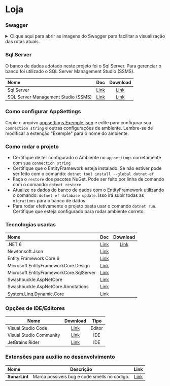 # Loja

### Swagger

<details>
<summary>Clique aqui para abrir as imagens do Swagger para facilitar a visualização das rotas atuais.</summary>

![img_2.png](swagger_imgs/img_2.png)
![img_6.png](swagger_imgs/img_6.png)
![img_4.png](swagger_imgs/img_4.png)
![img_1.png](swagger_imgs/img_1.png)
![img_5.png](swagger_imgs/img_5.png)

</details>

### Sql Server

O banco de dados adotado neste projeto foi o Sql Server. Para gerenciar o banco foi utilizado o SQL Server Management
Studio (SSMS).

| Nome                                |                                                    Doc                                                     |                                                      Download                                                       |
|:------------------------------------|:----------------------------------------------------------------------------------------------------------:|:-------------------------------------------------------------------------------------------------------------------:|
| Sql Server                          |              [Link](https://learn.microsoft.com/en-us/sql/sql-server/?view=sql-server-ver16)               |                       [Link](https://www.microsoft.com/pt-br/sql-server/sql-server-downloads)                       |
| SQL Server Management Studio (SSMS) | [Link](https://learn.microsoft.com/en-us/sql/ssms/sql-server-management-studio-ssms?view=sql-server-ver16) | [Link](https://learn.microsoft.com/pt-br/sql/ssms/download-sql-server-management-studio-ssms?view=sql-server-ver16) |

### Como configurar AppSettings

Copie o arquivo [appsettings.Exemple.json](Loja.API/appsettings.Exemple.json) e edite para configurar sua ``connection
string`` e outras configurações de ambiente.
Lembre-se de modificar a extenção "Exemple" para o nome do ambiente.

### Como rodar o projeto

* Certifique de ter configurado o Ambiente no ``appsettings`` corretamente com sua ``connection string``
* Certifique que o EntityFramework esteja instalado. Se não estiver pode ser feito com o
  comando: ``dotnet tool install --global dotnet-ef``
* Faça o ``restore`` dos pacotes NuGet. Pode ser feito por linha de comando com o comando: ``dotnet restore``
* Atualize os dados do banco de dados com o EntityFramework utilizando o comando: ``dotnet ef database update``. Isso
  irá subir todas as ``migrations`` para o banco de dados.
* Para rodar efetivamente o projeto basta usar o comando ``dotnet run``. Certifique que esteja configurado para rodar
  ambiente correto.

### Tecnologias usadas

| Nome                                    |                                                    Doc                                                    |                            Download                            |
|:----------------------------------------|:---------------------------------------------------------------------------------------------------------:|:--------------------------------------------------------------:|
| .NET 6                                  |                 [Link](https://docs.microsoft.com/en-us/aspnet/core/?view=aspnetcore-6.0)                 | [Link](https://dotnet.microsoft.com/en-us/download/dotnet/6.0) |
| Newtonsoft.Json                         |                    [Link](https://www.newtonsoft.com/json/help/html/Introduction.htm)                     |                                                                |
| Entity Framework Core 6                 |                             [Link](https://docs.microsoft.com/pt-br/ef/core/)                             |                                                                |
| Microsoft.EntityFrameworkCore.Design    | [Link](https://learn.microsoft.com/en-us/dotnet/api/microsoft.entityframeworkcore.design?view=efcore-8.0) |                                                                |
| Microsoft.EntityFrameworkCore.SqlServer |       [Link](https://learn.microsoft.com/pt-br/ef/core/providers/sql-server/?tabs=dotnet-core-cli)        |                                                                |
| Swashbuckle.AspNetCore                  |                     [Link](https://github.com/domaindrivendev/Swashbuckle.AspNetCore)                     |                                                                |
| Swashbuckle.AspNetCore.Annotations      |                     [Link](https://github.com/domaindrivendev/Swashbuckle.AspNetCore)                     |                                                                |
| System.Linq.Dynamic.Core                |                      [Link](https://github.com/zzzprojects/System.Linq.Dynamic.Core)                      |                                                                |

### Opções de IDE/Editores

| Nome                    |                            Download                            |  Tipo  |
|-------------------------|:--------------------------------------------------------------:|:------:|
| Visual Studio Code      |         [Link](https://code.visualstudio.com/download)         | Editor |
| Visual Studio Community | [Link](https://visualstudio.microsoft.com/pt-br/vs/community/) |  IDE   |
| JetBrains Rider         |    [Link](https://www.jetbrains.com/pt-br/rider/download/)     |  IDE   |

### Extensões para auxilio no desenvolvimento

| Nome          |                  Descrição                   |                   Link                   |
|:--------------|:--------------------------------------------:|:----------------------------------------:|
| **SonarLint** | Marca possíveis bug e code smells no código. | [Link](https://www.sonarlint.org/vscode) | 

